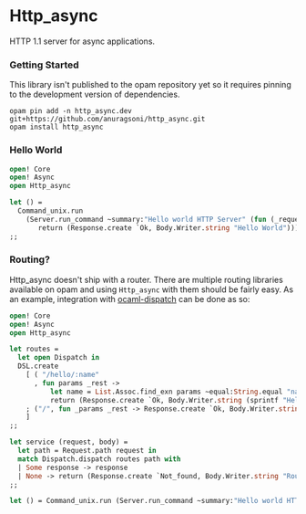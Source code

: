 # Http_async

HTTP 1.1 server for async applications.

### Getting Started

This library isn't published to the opam repository yet so it requires pinning to the development version of dependencies.

```
opam pin add -n http_async.dev git+https://github.com/anuragsoni/http_async.git
opam install http_async
```

### Hello World

```ocaml
open! Core
open! Async
open Http_async

let () =
  Command_unix.run
    (Server.run_command ~summary:"Hello world HTTP Server" (fun (_request, _body) ->
       return (Response.create `Ok, Body.Writer.string "Hello World")))
;;
```

### Routing?

Http_async doesn't ship with a router. There are multiple routing libraries available on opam and using `Http_async` with them should be fairly easy. As an example, integration with [ocaml-dispatch](https://github.com/inhabitedtype/ocaml-dispatch) can be done as so:

```ocaml
open! Core
open! Async
open Http_async

let routes =
  let open Dispatch in
  DSL.create
    [ ( "/hello/:name"
      , fun params _rest ->
          let name = List.Assoc.find_exn params ~equal:String.equal "name" in
          return (Response.create `Ok, Body.Writer.string (sprintf "Hello, %s" name)) )
    ; ("/", fun _params _rest -> Response.create `Ok, Body.Writer.string "Hello World")
    ]
;;

let service (request, body) =
  let path = Request.path request in
  match Dispatch.dispatch routes path with
  | Some response -> response
  | None -> return (Response.create `Not_found, Body.Writer.string "Route not found")
;;

let () = Command_unix.run (Server.run_command ~summary:"Hello world HTTP Server" service)
```
